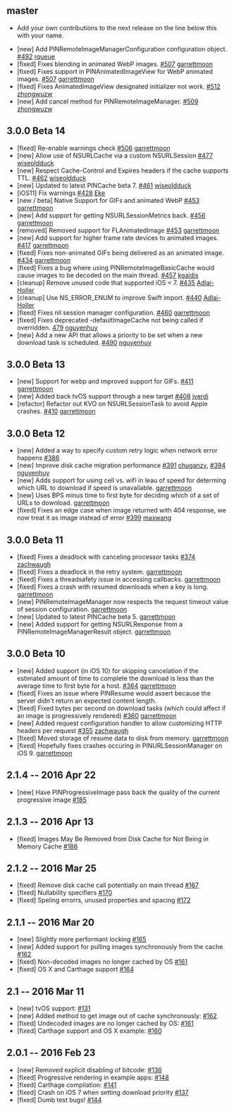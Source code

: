 ## master
* Add your own contributions to the next release on the line below this with your name.
- [new] Add PINRemoteImageManagerConfiguration configuration object. [#492](https://github.com/pinterest/PINRemoteImage/pull/492) [rqueue](https://github.com/rqueue)
- [fixed] Fixes blending in animated WebP images. [#507](https://github.com/pinterest/PINRemoteImage/pull/507) [garrettmoon](https://github.com/garrettmoon)
- [fixed] Fixes support in PINAnimatedImageView for WebP animated images. [#507](https://github.com/pinterest/PINRemoteImage/pull/507) [garrettmoon](https://github.com/garrettmoon)
- [fixed] Fixes AnimatedImageView designated initializer not work. [#512](https://github.com/pinterest/PINRemoteImage/pull/512) [zhongwuzw](https://github.com/zhongwuzw)
- [new] Add cancel method for PINRemoteImageManager. [#509](https://github.com/pinterest/PINRemoteImage/pull/509) [zhongwuzw](https://github.com/zhongwuzw)

## 3.0.0 Beta 14
- [fixed] Re-enable warnings check [#506](https://github.com/pinterest/PINRemoteImage/pull/506) [garrettmoon](https://github.com/garrettmoon)
- [new] Allow use of NSURLCache via a custom NSURLSession [#477](https://github.com/pinterest/PINRemoteImage/pull/477) [wiseoldduck](https://github.com/wiseoldduck)
- [new] Respect Cache-Control and Expires headers if the cache supports TTL. [#462](https://github.com/pinterest/PINRemoteImage/pull/462) [wiseoldduck](https://github.com/wiseoldduck)
- [new] Updated to latest PINCache beta 7. [#461](https://github.com/pinterest/PINRemoteImage/pull/461) [wiseoldduck](https://github.com/wiseoldduck)
- [iOS11] Fix warnings [#428](https://github.com/pinterest/PINRemoteImage/pull/428) [Eke](https://github.com/Eke)
- [new / beta] Native Support for GIFs and animated WebP [#453](https://github.com/pinterest/PINRemoteImage/pull/453) [garrettmoon](https://github.com/garrettmoon)
- [new] Add support for getting NSURLSessionMetrics back. [#456](https://github.com/pinterest/PINRemoteImage/pull/456) [garrettmoon](https://github.com/garrettmoon)
- [removed] Removed support for FLAnimatedImage [#453](https://github.com/pinterest/PINRemoteImage/pull/453) [garrettmoon](https://github.com/garrettmoon)
- [new] Add support for higher frame rate devices to animated images. [#417](https://github.com/pinterest/PINRemoteImage/pull/417) [garrettmoon](https://github.com/garrettmoon)
- [fixed] Fixes non-animated GIFs being delivered as an animated image. [#434](https://github.com/pinterest/PINRemoteImage/pull/434) [garrettmoon](https://github.com/garrettmoon)
- [fixed] Fixes a bug where using PINRemoteImageBasicCache would cause images to be decoded on the main thread. [#457](https://github.com/pinterest/PINRemoteImage/pull/457) [kgaidis](https://github.com/kgaidis)
- [cleanup] Remove unused code that supported iOS < 7. [#435](https://github.com/pinterest/PINRemoteImage/pull/435) [Adlai-Holler](https://github.com/Adlai-Holler)
- [cleanup] Use NS_ERROR_ENUM to improve Swift import. [#440](https://github.com/pinterest/PINRemoteImage/pull/440) [Adlai-Holler](https://github.com/Adlai-Holler)
- [fixed] Fixes nil session manager configuration. [#460](https://github.com/pinterest/PINRemoteImage/pull/460) [garrettmoon](https://github.com/garrettmoon)
- [fixed] Fixes deprecated -defaultImageCache not being called if overridden. [479](https://github.com/pinterest/PINRemoteImage/pull/479) [nguyenhuy](https://github.com/nguyenhuy)
- [new] Add a new API that allows a priority to be set when a new download task is scheduled. [#490](https://github.com/pinterest/PINRemoteImage/pull/490) [nguyenhuy](https://github.com/nguyenhuy)

## 3.0.0 Beta 13
- [new] Support for webp and improved support for GIFs. [#411](https://github.com/pinterest/PINRemoteImage/pull/411) [garrettmoon](https://github.com/garrettmoon)
- [new] Added back tvOS support through a new target [#408](https://github.com/pinterest/PINRemoteImage/pull/408) [jverdi](https://github.com/jverdi)
- [refactor] Refactor out KVO on NSURLSessionTask to avoid Apple crashes. [#410](https://github.com/pinterest/PINRemoteImage/pull/410) [garrettmoon](https://github.com/garrettmoon)

## 3.0.0 Beta 12
- [new] Added a way to specify custom retry logic when network error happens [#386](https://github.com/pinterest/PINRemoteImage/pull/386)
- [new] Improve disk cache migration performance [#391](https://github.com/pinterest/PINRemoteImage/pull/391) [chuganzy](https://github.com/chuganzy), [#394](https://github.com/pinterest/PINRemoteImage/pull/394) [nguyenhuy](https://github.com/nguyenhuy)
- [new] Adds support for using cell vs. wifi in leau of speed for determing which URL to download if speed is unavailable. [garrettmoon](https://github.com/garrettmoon)
- [new] Uses BPS minus time to first byte for deciding which of a set of URLs to download. [garrettmoon](https://github.com/garrettmoon)
- [fixed] Fixes an edge case when image returned with 404 response, we now treat it as image instead of error [#399](https://github.com/pinterest/PINRemoteImage/pull/396) [maxwang](https://github.com/wsdwsd0829)

## 3.0.0 Beta 11
- [fixed] Fixes a deadlock with canceling processor tasks [#374](https://github.com/pinterest/PINRemoteImage/pull/374) [zachwaugh](https://github.com/zachwaugh)
- [fixed] Fixes a deadlock in the retry system. [garrettmoon](https://github.com/garrettmoon)
- [fixed] Fixes a threadsafety issue in accessing callbacks. [garrettmoon](https://github.com/garrettmoon)
- [fixed] Fixes a crash with resumed downloads when a key is long. [garrettmoon](https://github.com/garrettmoon)
- [new] PINRemoteImageManager now respects the request timeout value of session configuration. [garrettmoon](https://github.com/garrettmoon)
- [new] Updated to latest PINCache beta 5. [garrettmoon](https://github.com/garrettmoon)
- [new] Added support for getting NSURLResponse from a PINRemoteImageManagerResult object. [garrettmoon](https://github.com/garrettmoon)

## 3.0.0 Beta 10
- [new] Added support (in iOS 10) for skipping cancelation if the estimated amount of time to complete the download is less than the average time to first byte for a host. [#364](https://github.com/pinterest/PINRemoteImage/pull/364) [garrettmoon](https://github.com/garrettmoon)
- [fixed] Fixes an issue where PINResume would assert because the server didn't return an expected content length.
- [fixed] Fixed bytes per second on download tasks (which could affect if an image is progressively rendered) [#360](https://github.com/pinterest/PINRemoteImage/pull/360) [garrettmoon](https://github.com/garrettmoon)
- [new] Added request configuration handler to allow customizing HTTP headers per request [#355](https://github.com/pinterest/PINRemoteImage/pull/355) [zachwaugh](https://github.com/zachwaugh)
- [fixed] Moved storage of resume data to disk from memory. [garrettmoon](https://github.com/garrettmoon)
- [fixed] Hopefully fixes crashes occuring in PINURLSessionManager on iOS 9. [garrettmoon](https://github.com/garrettmoon)

## 2.1.4 -- 2016 Apr 22
- [new] Have PINProgressiveImage pass back the quality of the current progressive image [#185](https://github.com/pinterest/PINRemoteImage/pull/185)

## 2.1.3 -- 2016 Apr 13
- [fixed] Images May Be Removed from Disk Cache for Not Being in Memory Cache [#186](https://github.com/pinterest/PINRemoteImage/commit/f15ca03ece954b4712b2c669c849245617e73e08)

## 2.1.2 -- 2016 Mar 25
- [fixed] Remove disk cache call potentially on main thread [#167](https://github.com/pinterest/PINRemoteImage/pull/167)
- [fixed] Nullability specifiers [#170](https://github.com/pinterest/PINRemoteImage/pull/170)
- [fixed] Speling errorrs, unused properties and spacing [#172](https://github.com/pinterest/PINRemoteImage/pull/172)

## 2.1.1 -- 2016 Mar 20
- [new] Slightly more performant locking [#165](https://github.com/pinterest/PINRemoteImage/pull/165)
- [new] Added support for pulling images synchronously from the cache [#162](https://github.com/pinterest/PINRemoteImage/pull/162)
- [fixed] Non-decoded images no longer cached by OS [#161](https://github.com/pinterest/PINRemoteImage/pull/161)
- [fixed] OS X and Carthage support [#164](https://github.com/pinterest/PINRemoteImage/pull/164)

## 2.1 -- 2016 Mar 11
- [new] tvOS support: [#131](https://github.com/pinterest/PINRemoteImage/pull/131)
- [new] Added method to get image out of cache synchronously: [#162](https://github.com/pinterest/PINRemoteImage/pull/162)
- [fixed] Undecoded images are no longer cached by OS: [#161](https://github.com/pinterest/PINRemoteImage/pull/161)
- [fixed] Carthage support and OS X example: [#160](https://github.com/pinterest/PINRemoteImage/pull/160)

## 2.0.1 -- 2016 Feb 23
- [new] Removed explicit disabling of bitcode: [#136](https://github.com/pinterest/PINRemoteImage/pull/136)
- [fixed] Progressive rendering in example apps: [#148](https://github.com/pinterest/PINRemoteImage/pull/148)
- [fixed] Carthage compilation: [#141](https://github.com/pinterest/PINRemoteImage/pull/141)
- [fixed] Crash on iOS 7 when setting download priority [#137](https://github.com/pinterest/PINRemoteImage/pull/137)
- [fixed] Dumb test bugs! [#144](https://github.com/pinterest/PINRemoteImage/pull/144)
